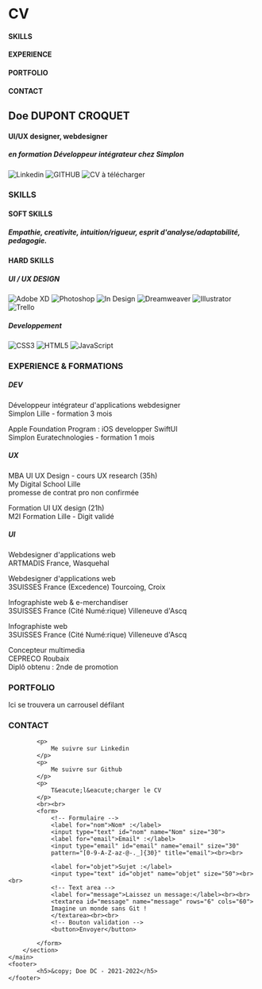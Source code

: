 # CV

<!DOCTYPE html>
<html lang="fr">
<head>
<meta charset="utf-8" />
<meta name="viewport" content="width=device-width, initial-scale=1.0">
<title>
:: CV Dorothee Dupont Croquet ::
</title>
</head>
<body>
    <nav>
            <h4>SKILLS</h4>
            <h4>EXPERIENCE</h4>
            <h4>PORTFOLIO</h4>
            <h4>CONTACT</h4>
    </nav>
    <section>
        <h2>Doe DUPONT CROQUET</h2>
        <h4>UI/UX designer, webdesigner</h4>
        <h5>en formation D&eacute;veloppeur int&eacute;grateur chez Simplon</h5>
            <p>
                <img src="." alt="Linkedin">
                <img src="." alt="GITHUB">
                <img src="." alt="CV &agrave; t&eacute;l&eacute;charger">
            </p>
    </section>
    <main>
        <section>
            <h3>SKILLS</h3>
            <h4>SOFT SKILLS</h4>
            <h5>Empathie, creativite, intuition/rigueur, esprit d'analyse/adaptabilité, pedagogie.</h5>
            <h4>HARD SKILLS</h4>
            <h5>UI / UX DESIGN</h5>
                <p>
                    <img src="." alt="Adobe XD">
                    <img src="." alt="Photoshop">
                    <img src="." alt="In Design">
                    <img src="." alt="Dreamweaver">
                    <img src="." alt="Illustrator">
                    <img src="." alt="Trello">
                </p>
            <h5>Developpement</h5>
                <p>
                    <img src="." alt="CSS3">
                    <img src="." alt="HTML5">
                    <img src="." alt="JavaScript">
                </p>
        </section>
        <section>
            <h3>EXPERIENCE & FORMATIONS</h3>
            <h5>DEV</h5>
                <p>
                    D&eacute;veloppeur int&eacute;grateur d'applications webdesigner<br />
                    Simplon Lille - formation 3 mois
                </p>
                <p>
                    Apple Foundation Program : iOS developper SwiftUI<br />
                    Simplon Euratechnologies - formation 1 mois
                </p>
            <h5>UX</h5>
                <p>
                    MBA UI UX Design - cours UX research (35h)<br />
                    My Digital School Lille<br />
                    promesse de contrat pro non confirm&eacute;e
                </p>
                <p>
                    Formation UI UX design (21h)<br />
                    M2I Formation Lille - Digit valid&eacute;
                </p>
            <h5>UI</h5>
                <p>
                    Webdesigner d'applications web<br />
                    ARTMADIS France, Wasquehal
                </p>
                <p>
                    Webdesigner d'applications web<br />
                    3SUISSES France (Excedence) Tourcoing, Croix
                </p>
                <p>
                    Infographiste web & e-merchandiser<br />
                    3SUISSES France (Cit&eacute; Num&eacute:rique) Villeneuve d'Ascq
                </p>
                <p>
                    Infographiste web<br />
                    3SUISSES France (Cit&eacute; Num&eacute:rique) Villeneuve d'Ascq
                </p>
                <p>
                    Concepteur multimedia<br />
                    CEPRECO Roubaix<br />
                    Dipl&ocirc; obtenu : 2nde de promotion
                </p>
        </section>
        <section>
            <h3>PORTFOLIO</h3>
            <p>
                Ici se trouvera un carrousel d&eacute;filant
            </p>
        </section>
        <section>
            <h3>CONTACT</h3>

            <p>
                Me suivre sur Linkedin
            </p>
            <p>
                Me suivre sur Github
            </p>
            <p>
                T&eacute;l&eacute;charger le CV
            </p>
            <br><br>
            <form>
                <!-- Formulaire -->
                <label for="nom">Nom* :</label>
                <input type="text" id="nom" name="Nom" size="30">
                <label for="email">Email* :</label>
                <input type="email" id="email" name="email" size="30" 
                pattern="[0-9-A-Z-az-@-._]{30}" title="email"><br><br>

                <label for="objet">Sujet :</label>
                <input type="text" id="objet" name="objet" size="50"><br><br>
                <!-- Text area -->
                <label for="message">Laissez un message:</label><br><br>
                <textarea id="message" name="message" rows="6" cols="60">
                Imagine un monde sans Git !
                </textarea><br><br>
                <!-- Bouton validation -->
                <button>Envoyer</button>

            </form>
        </section>
    </main>
    <footer>
            <h5>&copy; Doe DC - 2021-2022</h5>
    </footer>
</body>
</html>
